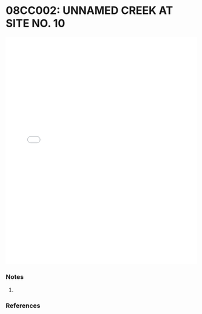 # 08CC002: UNNAMED CREEK AT SITE NO. 10

<iframe src="/_static/stations/08CC002_fdc.html" width="100%" height="600" frameborder="0"></iframe>

### Notes
1. 

### References


